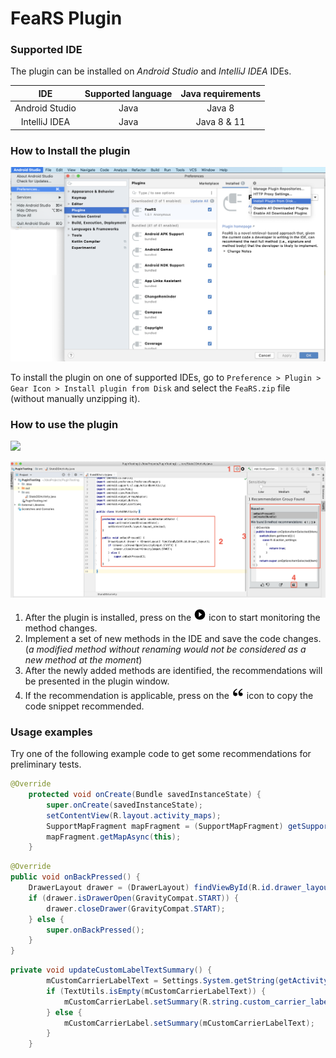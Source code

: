 # FeaRS Plugin

### Supported IDE
The plugin can be installed on *Android Studio* and *IntelliJ IDEA* IDEs.

| IDE  | Supported language | Java requirements |
| :------------: |:---------------:| :-----:|
| Android Studio      | Java | Java 8 |
| IntelliJ IDEA    | Java       |   Java 8 & 11 |


### How to Install the plugin

![Plugin installation](./img/Plugin_installation.png)

To install the plugin on one of supported IDEs, go to `Preference > Plugin > Gear Icon > Install plugin from Disk` and select the `FeaRS.zip` file (without manually unzipping it).


### How to use the plugin

![](https://fears.si.usi.ch/img/fears-sample.gif)

![Plugin usage](./img/Plugin_usage.png)

1. After the plugin is installed, press on the <img src="./img/play_icon.png" height = 20> icon to start monitoring the method changes.
2. Implement a set of new methods in the IDE and save the code changes. (_a modified method without renaming would not be considered as a new method at the moment_)
3. After the newly added methods are identified, the recommendations will be presented in the plugin window.
4. If the recommendation is applicable, press on the <img src="./img/quote_icon.png" height = 20> icon to copy the code snippet recommended.

### Usage examples

Try one of the following example code to get some recommendations for preliminary tests.

```java
@Override
    protected void onCreate(Bundle savedInstanceState) {
        super.onCreate(savedInstanceState);
        setContentView(R.layout.activity_maps);
        SupportMapFragment mapFragment = (SupportMapFragment) getSupportFragmentManager().findFragmentById(R.id.map);
        mapFragment.getMapAsync(this);
    }
```

```java
@Override
public void onBackPressed() {
    DrawerLayout drawer = (DrawerLayout) findViewById(R.id.drawer_layout);
    if (drawer.isDrawerOpen(GravityCompat.START)) {
        drawer.closeDrawer(GravityCompat.START);
    } else {
        super.onBackPressed();
    }
}
```

```java
private void updateCustomLabelTextSummary() {
        mCustomCarrierLabelText = Settings.System.getString(getActivity().getContentResolver(), Settings.System.CUSTOM_CARRIER_LABEL);
        if (TextUtils.isEmpty(mCustomCarrierLabelText)) {
            mCustomCarrierLabel.setSummary(R.string.custom_carrier_label_notset);
        } else {
            mCustomCarrierLabel.setSummary(mCustomCarrierLabelText);
        }
    }
```
